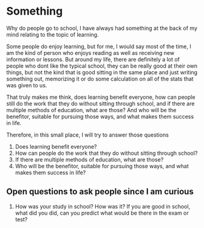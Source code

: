 # Something

Why do people go to school, I have always had something at the back of my mind relating to the topic of learning.

Some people do enjoy learning, but for me, I would say most of the time, I am the kind of person who enjoys reading as well as receiving new information or lessons. But around my life, there are definitely a lot of people who dont like the typical school, they can be really good at their own things, but not the kind that is good sitting in the same place and just writing something out, memorizing it or do some calculation on all of the stats that was given to us.

That truly makes me think, does learning benefit everyone, how can people still do the work that they do without sitting through school, and if there are multiple methods of education, what are those? And who will be the benefitor, suitable for pursuing those ways, and what makes them success in life.

Therefore, in this small place, I will try to answer those questions

1. Does learning benefit everyone?
2. How can people do the work that they do without sitting through school?
3. If there are multiple methods of education, what are those?
4. Who will be the benefitor, suitable for pursuing those ways, and what makes them success in life?

## Open questions to ask people since I am curious

1. How was your study in school? How was it? If you are good in school, what did you did, can you predict what would be there in the exam or test?
